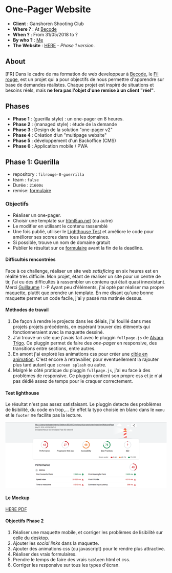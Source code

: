 # One-Pager Website
- **Client** : Ganshoren Shooting Club
- **Where ?** : At [Becode](https://github.com/becodeorg/)
- **When ?** :  From 31/05/2018 to ?
- **By who ?** : [Me](https://github.com/pedroseromenho/)
- **The Website** : [HERE](https://pedroseromenho.github.io/projects/club-ganshoren/index.html#firstPage) - *Phase 1 version*.

## About

[FR]
Dans le cadre de ma formation de web developpeur à [Becode](https://github.com/becodeorg/), le [Fil rouge](https://github.com/becodeorg/lovelace-2/edit/master/Projects/fil-rouge/), est un projet qui a pour objectifs de nous permettre d'apprendre sur base de demandes réalistes.
Chaque projet est inspiré de situations et besoins réels, mais **ne fera pas l'objet d'une remise à un client "réel"**.

## Phases

- **Phase 1** : (guerilla style) : un one-pager en 8 heures.
- **Phase 2** : (managed style) : étude de la demande
- **Phase 3** : Design de la solution "one-pager v2"
- **Phase 4** : Création d’un "multipage website"
- **Phase 5** : développement d'un Backoffice (CMS)
- **Phase 6** : Application mobile / PWA


## Phase 1: Guerilla

- repository : `filrouge-0-guerrilla`
- team : `false`
- Durée : `21600s`
- remise: [formulaire](https://goo.gl/forms/ov5m6hVD4ZUxY2Yc2)

### Objectifs

- Réaliser un one-pager.
- Choisir une template sur [html5up.net](https://html5up.net/) (ou autre)
- Le modifier en utilisant le contenu rassemblé
- Une fois publié, utiliser le [Lighthouse Test](https://developers.google.com/web/tools/lighthouse/) et améliore le code pour améliorer ses scores dans tous les domaines.
- Si possible, trouve un nom de domaine gratuit
- Publier le résultat sur ce [formulaire](https://goo.gl/forms/ov5m6hVD4ZUxY2Yc2) avant la fin de la deadline.

#### Difficultés rencontrées

Face à ce challenge, réaliser un site web *satisficing* en six heures est en réalité très difficile. Mon projet, étant de réaliser un site pour un centre de tir, j'ai eu des difficultés à rassembler un contenu qui était quasi innexistant. Merci [Guillaume]() ! :-P
Ayant peu d'éléments, j'ai opté par réaliser ma propre maquette, plutôt que prendre un template. En me disant qu'une bonne maquette permet un code facile, j'ai y passé ma matinée dessus. 

#### Méthodes de travail

1. De façon à rendre le projects dans les délais, j'ai fouillé dans mes projets projets précédents, en espèrant trouver des éléments qui fonctionneraient avec la maquette dessiné.
2. J'ai trouvé un site que j'avais fait avec le pluggin `fullpage.js` de [Alvaro Trigo](https://github.com/alvarotrigo/fullPage.js/). Ce pluggin permet de faire des *one-pager* en responsive, des transitions entre sections, entre autres.
3. En amont j'ai exploré les animations css pour créer une [cible en animation](https://codepen.io/pedroseromenho/pen/GGJKog). C'est encore à retravailler, pour eventuellement la rajouter plus tard autant que `screen splash` ou autre.
4. Malgré le côté pratique du pluggin `fullpage.js`, j'ai eu face à des problèmes de responsive. Ce pluggin contient son propre css et je n'ai pas dédié assez de temps pour le craquer correctement.

#### Test lighthouse

Le résultat n'est pas assez satisfaisant. Le pluggin detecte des problèmes de lisibilité, du code en trop,... En effet la typo choisie en blanc dans le `menu` et le `footer` ne facilite pas la lecture.

![test](light-house.png)

#### Le Mockup

[HERE PDF](https://github.com/pedroseromenho/projects/edit/master/club-ganshoren/mockup.pdf)

#### Objectifs Phase 2

1. Réaliser une maquette mobile, et corriger les problèmes de lisibilité sur celle du desktop.
2. Ajouter les *social links* dans la maquette.
3. Ajouter des animations css (ou javascript) pour le rendre plus attractive.
4. Réaliser des vrais formulaires.
5. Prendre le temps de faire des vrais `table`en html et css.
6. Corriger les responsive sur tous les types d'écran.
